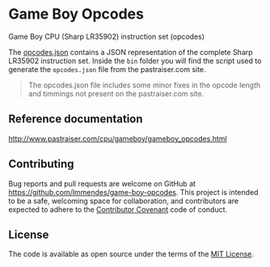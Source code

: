 # Game Boy Opcodes

Game Boy CPU (Sharp LR35902) instruction set (opcodes)

The [opcodes.json](https://raw.githubusercontent.com/lmmendes/game-boy-opcodes/master/opcodes.json) contains a JSON representation of the complete Sharp LR35902 instruction set. Inside the `bin` folder you will find the script used to generate the `opcodes.json` file from the pastraiser.com site.

> The opcodes.json file includes some minor fixes in the opcode length and timmings not present on the pastraiser.com site.

## Reference documentation

http://www.pastraiser.com/cpu/gameboy/gameboy_opcodes.html

## Contributing

Bug reports and pull requests are welcome on GitHub at https://github.com/lmmendes/game-boy-opcodes. This project is intended to be a safe, welcoming space for collaboration, and contributors are expected to adhere to the [Contributor Covenant](http://contributor-covenant.org) code of conduct.

## License

The code is available as open source under the terms of the [MIT License](http://opensource.org/licenses/MIT).
